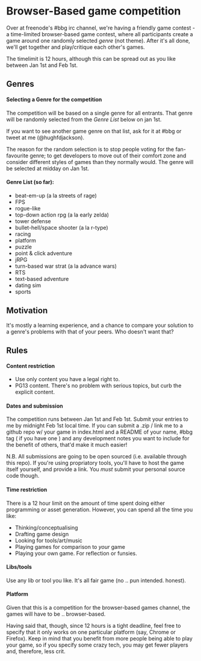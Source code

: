 # Browser-Based game competition

Over at freenode's #bbg irc channel, we're having a friendly game contest - a time-limited browser-based game contest, where all participants create a game around one randomly selected *genre* (not theme).  After it's all done, we'll get together and play/critique each other's games.

The timelimit is 12 hours, although this can be spread out as you like between Jan 1st and Feb 1st.

## Genres

#### Selecting a Genre for the competition

The competition will be based on a single genre for all entrants. That genre will be randomly selected from the _Genre List_ below on jan 1st.

If you want to see another game genre on that list, ask for it at #bbg or tweet at me (@hughfdjackson).

The reason for the random selection is to stop people voting for the fan-favourite genre; to get developers to move out of their comfort zone and consider different styles of games than they normally would.  The genre will be selected at midday on Jan 1st.


#### Genre List (so far):

* beat-em-up (a la streets of rage)
* FPS
* rogue-like
* top-down action rpg (a la early zelda)
* tower defense
* bullet-hell/space shooter (a la r-type)
* racing
* platform
* puzzle
* point & click adventure
* jRPG
* turn-based war strat (a la advance wars)
* RTS
* text-based adventure
* dating sim
* sports

## Motivation

It's mostly a learning experience, and a chance to compare your solution to a genre's problems with that of your peers.
 Who doesn't want that?

## Rules

#### Content restriction

* Use only content you have a legal right to.
* PG13 content.  There's no problem with serious topics, but curb the explicit content.

#### Dates and submission

The competition runs between Jan 1st and Feb 1st.  Submit your entries to me by midnight Feb 1st local time.  If you can submit a .zip / link me to a github repo w/ your game in index.html and a README of your name, #bbg tag ( if you have one ) and any development notes you want to include for the benefit of others, that'd make it much easier!

N.B. All submissions are going to be open sourced (i.e. available through this repo).  If you're using propriatory tools, you'll have to host the game itself yourself, and provide a link.  You *must* submit your personal source code though.

#### Time restriction

There is a 12 hour limit on the amount of time spent doing either programming or asset generation.  However, you can spend all the time you like:

* Thinking/conceptualising
* Drafting game design
* Looking for tools/art/music
* Playing games for comparison to *your* game
* Playing your own game. For reflection or funsies.

#### Libs/tools

Use any lib or tool you like.  It's all fair game (no .. pun intended. honest).

#### Platform

Given that this is a competition for the browser-based games channel, the games will have to be .. browser-based.  

Having said that, though, since 12 hours is a tight deadline, feel free to specify that it only works on one particular platform (say, Chrome or Firefox).  Keep in mind that you benefit from more people being able to play your game, so if you specify some crazy tech, you may get fewer players and, therefore, less crit.
